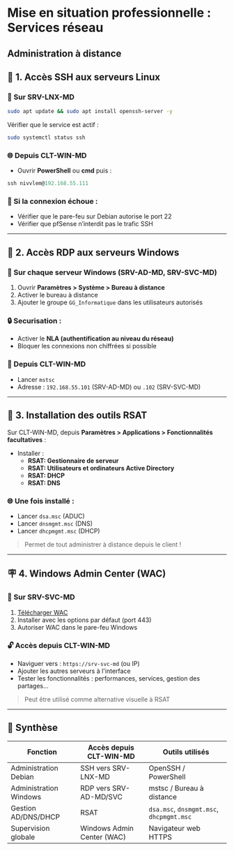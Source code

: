 # Mise en situation professionnelle : Services réseau

## Administration à distance

## 🔧 1. Accès SSH aux serveurs Linux

### 🚀 Sur SRV-LNX-MD

```bash
sudo apt update && sudo apt install openssh-server -y
```

Vérifier que le service est actif :

```bash
sudo systemctl status ssh
```

### 🌐 Depuis CLT-WIN-MD

- Ouvrir **PowerShell** ou **cmd** puis :

```powershell
ssh nivvlem@192.168.55.111
```

### 🚫 Si la connexion échoue :

- Vérifier que le pare-feu sur Debian autorise le port 22
- Vérifier que pfSense n’interdit pas le trafic SSH

---

## 🔧 2. Accès RDP aux serveurs Windows

### 🚀 Sur chaque serveur Windows (SRV-AD-MD, SRV-SVC-MD)

1. Ouvrir **Paramètres > Système > Bureau à distance**
2. Activer le bureau à distance
3. Ajouter le groupe `GG_Informatique` dans les utilisateurs autorisés

### 🔒 Securisation :

- Activer le **NLA (authentification au niveau du réseau)**
- Bloquer les connexions non chiffrées si possible

### 🚪 Depuis CLT-WIN-MD

- Lancer `mstsc`
- Adresse : `192.168.55.101` (SRV-AD-MD) ou `.102` (SRV-SVC-MD)

---

## 🔧 3. Installation des outils RSAT

Sur CLT-WIN-MD, depuis **Paramètres > Applications > Fonctionnalités facultatives** :

- Installer :
    - **RSAT: Gestionnaire de serveur**
    - **RSAT: Utilisateurs et ordinateurs Active Directory**
    - **RSAT: DHCP**
    - **RSAT: DNS**

### 🌐 Une fois installé :

- Lancer `dsa.msc` (ADUC)
- Lancer `dnsmgmt.msc` (DNS)
- Lancer `dhcpmgmt.msc` (DHCP)

> Permet de tout administrer à distance depuis le client !

---

## 🪧 4. Windows Admin Center (WAC)

### 🚀 Sur SRV-SVC-MD

1. [Télécharger WAC](https://learn.microsoft.com/fr-fr/windows-server/manage/windows-admin-center/overview)
2. Installer avec les options par défaut (port 443)
3. Autoriser WAC dans le pare-feu Windows

### 🔓 Accès depuis CLT-WIN-MD

- Naviguer vers : `https://srv-svc-md` (ou IP)
- Ajouter les autres serveurs à l'interface
- Tester les fonctionnalités : performances, services, gestion des partages…

> Peut être utilisé comme alternative visuelle à RSAT

---

## 📄 Synthèse

|Fonction|Accès depuis CLT-WIN-MD|Outils utilisés|
|---|---|---|
|Administration Debian|SSH vers SRV-LNX-MD|OpenSSH / PowerShell|
|Administration Windows|RDP vers SRV-AD-MD/SVC|mstsc / Bureau à distance|
|Gestion AD/DNS/DHCP|RSAT|`dsa.msc`, `dnsmgmt.msc`, `dhcpmgmt.msc`|
|Supervision globale|Windows Admin Center (WAC)|Navigateur web HTTPS|

